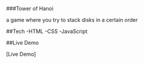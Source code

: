 ###Tower of Hanoi

a game where you try to stack disks in a certain order

##Tech -HTML -CSS -JavaScript

##Live Demo

[Live Demo]
